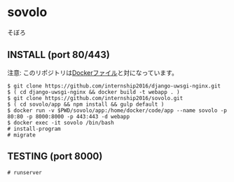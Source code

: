 # sovolo
そぼろ

## INSTALL (port 80/443)

注意: このリポジトリは[Dockerファイル](https://github.com/internship2016/django-uwsgi-nginx)と対になっています。

    $ git clone https://github.com/internship2016/django-uwsgi-nginx.git
    $ ( cd django-uwsgi-nginx && docker build -t webapp . )
    $ git clone https://github.com/internship2016/sovolo.git
    $ ( cd sovolo/app && npm install && gulp default )
    $ docker run -v $PWD/sovolo/app:/home/docker/code/app --name sovolo -p 80:80 -p 8000:8000 -p 443:443 -d webapp
    $ docker exec -it sovolo /bin/bash
    # install-program
    # migrate

## TESTING (port 8000)

    # runserver
